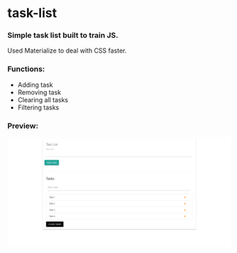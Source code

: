 # task-list

### Simple task list built to train JS.

Used Materialize to deal with CSS faster.

### Functions: 
- Adding task
- Removing task
- Clearing all tasks
- Filtering tasks

### Preview:
![alt-text](https://github.com/PierreBezuchow/task-list/blob/master/task-list-screenshot.png)

